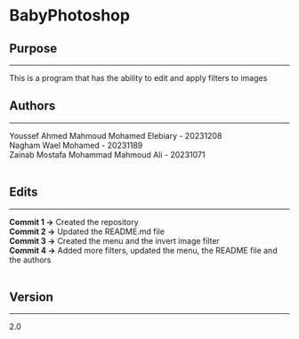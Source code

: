 # BabyPhotoshop<br>

## Purpose
___
This is a program that has the ability to edit and apply filters to images<br>

## Authors
___
Youssef Ahmed Mahmoud Mohamed Elebiary    -    20231208<br>
Nagham Wael Mohamed                       -    20231189<br>
Zainab Mostafa Mohammad Mahmoud Ali       -    20231071<br><br>

## Edits
___
**Commit 1 →** Created the repository <br>
**Commit 2 →** Updated the README.md file <br>
**Commit 3 →** Created the menu and the invert image filter <br>
**Commit 4 →** Added more filters, updated the menu, the README file and the authors<br><br>

## Version
___
2.0